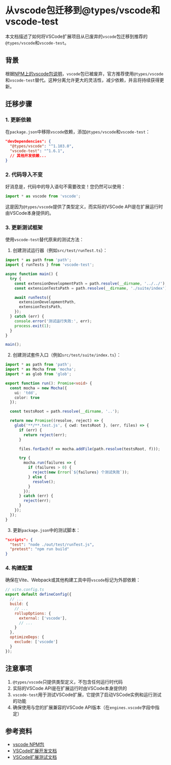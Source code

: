 # 从vscode包迁移到@types/vscode和vscode-test

本文档描述了如何将VSCode扩展项目从已废弃的`vscode`包迁移到推荐的`@types/vscode`和`vscode-test`。

## 背景

根据[NPM上的vscode包说明](https://www.npmjs.com/package/vscode)，`vscode`包已被废弃，官方推荐使用`@types/vscode`和`vscode-test`替代。这种分离允许更大的灵活性，减少依赖，并且将持续获得更新。

## 迁移步骤

### 1. 更新依赖

在`package.json`中移除`vscode`依赖，添加`@types/vscode`和`vscode-test`：

```json
"devDependencies": {
  "@types/vscode": "^1.103.0",
  "vscode-test": "^1.6.1",
  // 其他开发依赖...
}
```

### 2. 代码导入不变

好消息是，代码中的导入语句不需要改变！您仍然可以使用：

```typescript
import * as vscode from 'vscode';
```

这是因为`@types/vscode`提供了类型定义，而实际的VSCode API是在扩展运行时由VSCode本身提供的。

### 3. 更新测试框架

使用`vscode-test`替代原来的测试方法：

1. 创建测试运行器（例如`src/test/runTest.ts`）：

```typescript
import * as path from 'path';
import { runTests } from 'vscode-test';

async function main() {
  try {
    const extensionDevelopmentPath = path.resolve(__dirname, '../../');
    const extensionTestsPath = path.resolve(__dirname, './suite/index');

    await runTests({
      extensionDevelopmentPath,
      extensionTestsPath,
    });
  } catch (err) {
    console.error('测试运行失败:', err);
    process.exit(1);
  }
}

main();
```

2. 创建测试套件入口（例如`src/test/suite/index.ts`）：

```typescript
import * as path from 'path';
import * as Mocha from 'mocha';
import * as glob from 'glob';

export function run(): Promise<void> {
  const mocha = new Mocha({
    ui: 'tdd',
    color: true
  });

  const testsRoot = path.resolve(__dirname, '..');

  return new Promise((resolve, reject) => {
    glob('**/**.test.js', { cwd: testsRoot }, (err, files) => {
      if (err) {
        return reject(err);
      }

      files.forEach(f => mocha.addFile(path.resolve(testsRoot, f)));

      try {
        mocha.run(failures => {
          if (failures > 0) {
            reject(new Error(`${failures} 个测试失败`));
          } else {
            resolve();
          }
        });
      } catch (err) {
        reject(err);
      }
    });
  });
}
```

3. 更新`package.json`中的测试脚本：

```json
"scripts": {
  "test": "node ./out/test/runTest.js",
  "pretest": "npm run build"
}
```

### 4. 构建配置

确保在Vite、Webpack或其他构建工具中将`vscode`标记为外部依赖：

```javascript
// vite.config.ts
export default defineConfig({
  // ...
  build: {
    // ...
    rollupOptions: {
      external: ['vscode'],
      // ...
    }
  },
  optimizeDeps: {
    exclude: ['vscode']
  }
});
```

## 注意事项

1. `@types/vscode`只提供类型定义，不包含任何运行时代码
2. 实际的VSCode API是在扩展运行时由VSCode本身提供的
3. `vscode-test`用于测试VSCode扩展，它提供了启动VSCode实例和运行测试的功能
4. 确保使用与您的扩展兼容的VSCode API版本（在`engines.vscode`字段中指定）

## 参考资料

- [vscode NPM包](https://www.npmjs.com/package/vscode)
- [VSCode扩展开发文档](https://code.visualstudio.com/api)
- [VSCode扩展测试文档](https://code.visualstudio.com/api/working-with-extensions/testing-extension)
